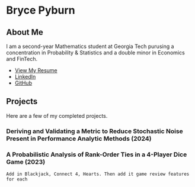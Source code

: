 # Bryce Pyburn
## About Me  
I am a second-year Mathematics student at Georgia Tech purusing a concentration in Probability & Statistics and a double minor in Economics and FinTech.

- [View My Resume](resume.pdf)    
- [LinkedIn](https://www.linkedin.com/in/brycepyburn/)  
- [GitHub](https://brycepyburn.github.io/)
## Projects  
Here are a few of my completed projects.  
### Deriving and Validating a Metric to Reduce Stochastic Noise Present in Performance Analytic Methods (2024)  
### A Probabilistic Analysis of Rank-Order Ties in a 4-Player Dice Game (2023)  
``Add in Blackjack, Connect 4, Hearts. Then add it game review features for each``
